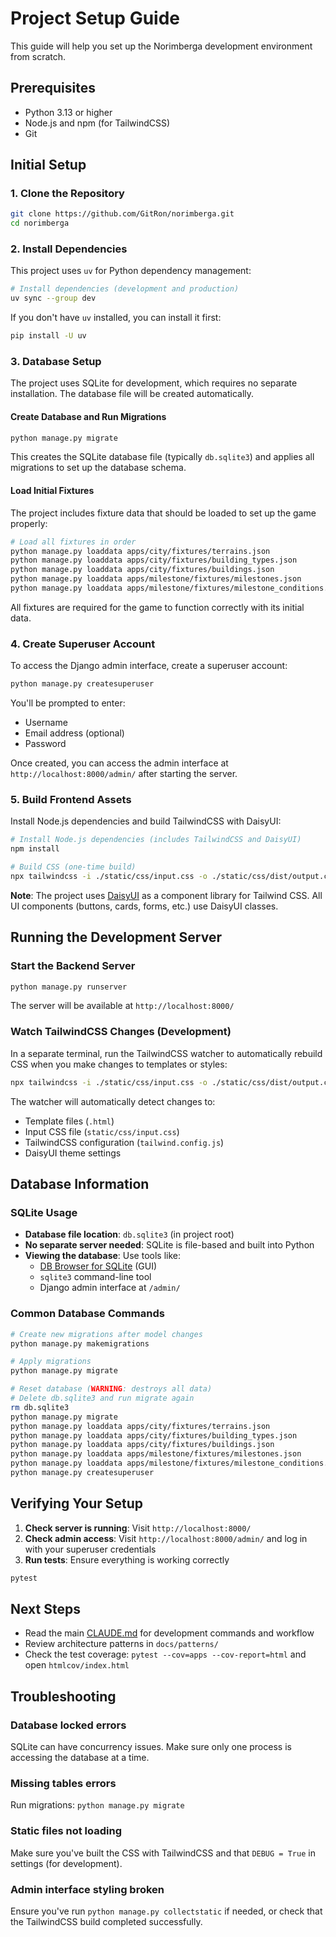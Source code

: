 # Project Setup Guide

This guide will help you set up the Norimberga development environment from scratch.

## Prerequisites

- Python 3.13 or higher
- Node.js and npm (for TailwindCSS)
- Git

## Initial Setup

### 1. Clone the Repository

```bash
git clone https://github.com/GitRon/norimberga.git
cd norimberga
```

### 2. Install Dependencies

This project uses `uv` for Python dependency management:

```bash
# Install dependencies (development and production)
uv sync --group dev
```

If you don't have `uv` installed, you can install it first:
```bash
pip install -U uv
```

### 3. Database Setup

The project uses SQLite for development, which requires no separate installation. The database file will be created automatically.

#### Create Database and Run Migrations

```bash
python manage.py migrate
```

This creates the SQLite database file (typically `db.sqlite3`) and applies all migrations to set up the database schema.

#### Load Initial Fixtures

The project includes fixture data that should be loaded to set up the game properly:

```bash
# Load all fixtures in order
python manage.py loaddata apps/city/fixtures/terrains.json
python manage.py loaddata apps/city/fixtures/building_types.json
python manage.py loaddata apps/city/fixtures/buildings.json
python manage.py loaddata apps/milestone/fixtures/milestones.json
python manage.py loaddata apps/milestone/fixtures/milestone_conditions.json
```

All fixtures are required for the game to function correctly with its initial data.

### 4. Create Superuser Account

To access the Django admin interface, create a superuser account:

```bash
python manage.py createsuperuser
```

You'll be prompted to enter:
- Username
- Email address (optional)
- Password

Once created, you can access the admin interface at `http://localhost:8000/admin/` after starting the server.

### 5. Build Frontend Assets

Install Node.js dependencies and build TailwindCSS with DaisyUI:

```bash
# Install Node.js dependencies (includes TailwindCSS and DaisyUI)
npm install

# Build CSS (one-time build)
npx tailwindcss -i ./static/css/input.css -o ./static/css/dist/output.css
```

**Note**: The project uses [DaisyUI](https://daisyui.com/) as a component library for Tailwind CSS. All UI components (buttons, cards, forms, etc.) use DaisyUI classes.

## Running the Development Server

### Start the Backend Server

```bash
python manage.py runserver
```

The server will be available at `http://localhost:8000/`

### Watch TailwindCSS Changes (Development)

In a separate terminal, run the TailwindCSS watcher to automatically rebuild CSS when you make changes to templates or styles:

```bash
npx tailwindcss -i ./static/css/input.css -o ./static/css/dist/output.css --watch
```

The watcher will automatically detect changes to:
- Template files (`.html`)
- Input CSS file (`static/css/input.css`)
- TailwindCSS configuration (`tailwind.config.js`)
- DaisyUI theme settings

## Database Information

### SQLite Usage

- **Database file location**: `db.sqlite3` (in project root)
- **No separate server needed**: SQLite is file-based and built into Python
- **Viewing the database**: Use tools like:
  - [DB Browser for SQLite](https://sqlitebrowser.org/) (GUI)
  - `sqlite3` command-line tool
  - Django admin interface at `/admin/`

### Common Database Commands

```bash
# Create new migrations after model changes
python manage.py makemigrations

# Apply migrations
python manage.py migrate

# Reset database (WARNING: destroys all data)
# Delete db.sqlite3 and run migrate again
rm db.sqlite3
python manage.py migrate
python manage.py loaddata apps/city/fixtures/terrains.json
python manage.py loaddata apps/city/fixtures/building_types.json
python manage.py loaddata apps/city/fixtures/buildings.json
python manage.py loaddata apps/milestone/fixtures/milestones.json
python manage.py loaddata apps/milestone/fixtures/milestone_conditions.json
python manage.py createsuperuser
```

## Verifying Your Setup

1. **Check server is running**: Visit `http://localhost:8000/`
2. **Check admin access**: Visit `http://localhost:8000/admin/` and log in with your superuser credentials
3. **Run tests**: Ensure everything is working correctly

```bash
pytest
```

## Next Steps

- Read the main [CLAUDE.md](../../CLAUDE.md) for development commands and workflow
- Review architecture patterns in `docs/patterns/`
- Check the test coverage: `pytest --cov=apps --cov-report=html` and open `htmlcov/index.html`

## Troubleshooting

### Database locked errors
SQLite can have concurrency issues. Make sure only one process is accessing the database at a time.

### Missing tables errors
Run migrations: `python manage.py migrate`

### Static files not loading
Make sure you've built the CSS with TailwindCSS and that `DEBUG = True` in settings (for development).

### Admin interface styling broken
Ensure you've run `python manage.py collectstatic` if needed, or check that the TailwindCSS build completed successfully.
